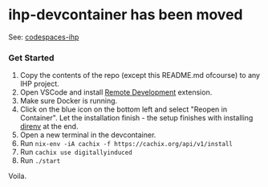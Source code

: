 # ihp-devcontainer has been moved

See: [codespaces-ihp](https://github.com/rvarun11/codespaces-ihp)

### Get Started

1. Copy the contents of the repo (except this README.md ofcourse) to any IHP project.
2. Open VSCode and install [Remote Development](https://aka.ms/vscode-remote/download/extension) extension.
3. Make sure Docker is running.
4. Click on the blue icon on the bottom left and select "Reopen in Container". Let the installation finish - the setup finishes with installing [direnv](https://direnv.net/) at the end.
5. Open a new terminal in the devcontainer.
6. Run `nix-env -iA cachix -f https://cachix.org/api/v1/install`
7. Run `cachix use digitallyinduced`
8. Run `./start`

Voila. 
